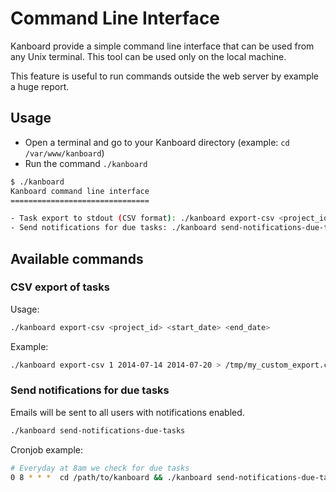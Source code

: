 Command Line Interface
======================

Kanboard provide a simple command line interface that can be used from any Unix terminal.
This tool can be used only on the local machine.

This feature is useful to run commands outside the web server by example a huge report.

Usage
-----

- Open a terminal and go to your Kanboard directory (example: `cd /var/www/kanboard`)
- Run the command `./kanboard`

```bash
$ ./kanboard
Kanboard command line interface
===============================

- Task export to stdout (CSV format): ./kanboard export-csv <project_id> <start_date> <end_date>
- Send notifications for due tasks: ./kanboard send-notifications-due-tasks
```

Available commands
------------------

### CSV export of tasks

Usage:

```bash
./kanboard export-csv <project_id> <start_date> <end_date>
```

Example:

```bash
./kanboard export-csv 1 2014-07-14 2014-07-20 > /tmp/my_custom_export.csv
```

### Send notifications for due tasks

Emails will be sent to all users with notifications enabled.

```bash
./kanboard send-notifications-due-tasks
```

Cronjob example:

```bash
# Everyday at 8am we check for due tasks
0 8 * * *  cd /path/to/kanboard && ./kanboard send-notifications-due-tasks >/dev/null 2>&1
```
